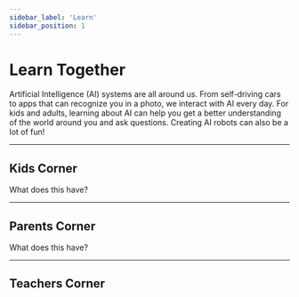 ```yaml
---
sidebar_label: 'Learn'
sidebar_position: 1
---
```


# Learn Together

Artificial Intelligence (AI) systems are all around us. From self-driving cars to apps that can recognize you in a photo, we interact with AI every day. For kids and adults, learning about AI can help you get a better understanding of the world around you and ask questions. Creating AI robots can also be a lot of fun!

---

## Kids Corner

What does this have?

---

## Parents Corner

What does this have?

---

## Teachers Corner

